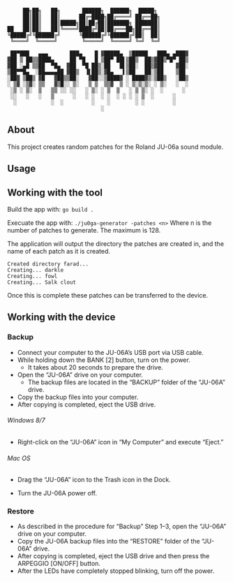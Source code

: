 ```
     ██╗██╗   ██╗       ██████╗  ██████╗  █████╗ 
     ██║██║   ██║      ██╔═████╗██╔════╝ ██╔══██╗
     ██║██║   ██║█████╗██║██╔██║███████╗ ███████║
██   ██║██║   ██║╚════╝████╔╝██║██╔═══██╗██╔══██║
╚█████╔╝╚██████╔╝      ╚██████╔╝╚██████╔╝██║  ██║
 ╚════╝  ╚═════╝        ╚═════╝  ╚═════╝ ╚═╝  ╚═╝                                                                                                             
 ```
 ```
  ██▀███   ▄▄▄       ███▄    █ ▓█████▄  ▒█████   ███▄ ▄███▓
▓██ ▒ ██▒▒████▄     ██ ▀█   █ ▒██▀ ██▌▒██▒  ██▒▓██▒▀█▀ ██▒
▓██ ░▄█ ▒▒██  ▀█▄  ▓██  ▀█ ██▒░██   █▌▒██░  ██▒▓██    ▓██░
▒██▀▀█▄  ░██▄▄▄▄██ ▓██▒  ▐▌██▒░▓█▄   ▌▒██   ██░▒██    ▒██ 
░██▓ ▒██▒ ▓█   ▓██▒▒██░   ▓██░░▒████▓ ░ ████▓▒░▒██▒   ░██▒
░ ▒▓ ░▒▓░ ▒▒   ▓▒█░░ ▒░   ▒ ▒  ▒▒▓  ▒ ░ ▒░▒░▒░ ░ ▒░   ░  ░
  ░▒ ░ ▒░  ▒   ▒▒ ░░ ░░   ░ ▒░ ░ ▒  ▒   ░ ▒ ▒░ ░  ░      ░
  ░░   ░   ░   ▒      ░   ░ ░  ░ ░  ░ ░ ░ ░ ▒  ░      ░   
   ░           ░  ░         ░    ░        ░ ░         ░   
                               ░                         
```

## About

This project creates random patches for the Roland JU-06a sound module.

## Usage
## Working with the tool
Build the app with:
`go build .`

Execuate the app with:
`./ju0ga-generator -patches <n>`
Where n is the number of patches to generate. The maximum is 128.

The application will output the directory the patches are created in, and the name of each patch as it is created.
```
Created directory farad...
Creating... darkle          
Creating... fowl            
Creating... Salk clout    
```

Once this is complete these patches can be transferred to the device.

## Working with the device
### Backup

* Connect your computer to the JU-06A’s USB port via USB cable.
* While holding down the BANK [2] button, turn on the power.
  *  It takes about 20 seconds to prepare the drive.
* Open the “JU-06A” drive on your computer.
  *  The backup files are located in the “BACKUP” folder of the “JU-06A” drive.
* Copy the backup files into your computer.
* After copying is completed, eject the USB drive.

###### Windows 8/7
* Right-click on the “JU-06A” icon in “My Computer” and execute “Eject.”
###### Mac OS
* Drag the “JU-06A” icon to the Trash icon in the Dock.

* Turn the JU-06A power off. 

### Restore
* As described in the procedure for “Backup” Step 1–3, open the “JU-06A” drive on your computer.
* Copy the JU-06A backup files into the “RESTORE” folder of the “JU-06A” drive.
* After copying is completed, eject the USB drive and then press the ARPEGGIO [ON/OFF] button.
* After the LEDs have completely stopped blinking, turn off the power. 
